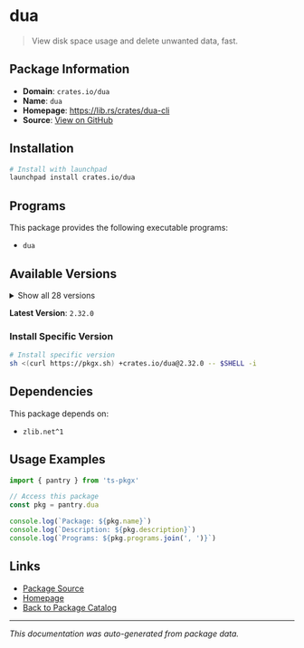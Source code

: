 # dua

> View disk space usage and delete unwanted data, fast.

## Package Information

- **Domain**: `crates.io/dua`
- **Name**: `dua`
- **Homepage**: https://lib.rs/crates/dua-cli
- **Source**: [View on GitHub](https://github.com/pkgxdev/pantry/tree/main/projects/crates.io/dua/package.yml)

## Installation

```bash
# Install with launchpad
launchpad install crates.io/dua
```

## Programs

This package provides the following executable programs:

- `dua`

## Available Versions

<details>
<summary>Show all 28 versions</summary>

- `2.32.0`, `2.31.0`, `2.30.1`, `2.30.0`, `2.29.4`
- `2.29.3`, `2.29.2`, `2.29.1`, `2.29.0`, `2.28.0`
- `2.27.2`, `2.27.1`, `2.27.0`, `2.26.0`, `2.25.0`
- `2.24.2`, `2.24.1`, `2.24.0`, `2.23.0`, `2.22.0`
- `2.21.0`, `2.20.3`, `2.20.2`, `2.20.1`, `2.20.0`
- `2.19.2`, `2.19.1`, `2.19.0`

</details>

**Latest Version**: `2.32.0`

### Install Specific Version

```bash
# Install specific version
sh <(curl https://pkgx.sh) +crates.io/dua@2.32.0 -- $SHELL -i
```

## Dependencies

This package depends on:

- `zlib.net^1`

## Usage Examples

```typescript
import { pantry } from 'ts-pkgx'

// Access this package
const pkg = pantry.dua

console.log(`Package: ${pkg.name}`)
console.log(`Description: ${pkg.description}`)
console.log(`Programs: ${pkg.programs.join(', ')}`)
```

## Links

- [Package Source](https://github.com/pkgxdev/pantry/tree/main/projects/crates.io/dua/package.yml)
- [Homepage](https://lib.rs/crates/dua-cli)
- [Back to Package Catalog](../../../package-catalog.md)

---

*This documentation was auto-generated from package data.*
